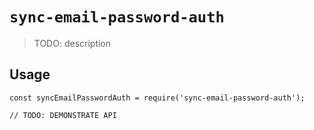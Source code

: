 # `sync-email-password-auth`

> TODO: description

## Usage

```
const syncEmailPasswordAuth = require('sync-email-password-auth');

// TODO: DEMONSTRATE API
```
